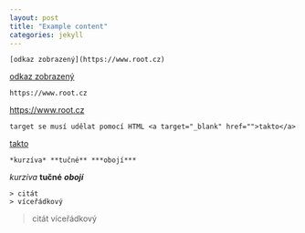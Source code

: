```yaml
---
layout: post
title: "Example content"
categories: jekyll
---
```


`[odkaz zobrazený](https://www.root.cz)`

[odkaz zobrazený](https://www.root.cz)

`https://www.root.cz`

https://www.root.cz

`target se musí udělat pomocí HTML <a target="_blank" href="">takto</a>`

<a target="_blank" href="">takto</a>

`*kurzíva* **tučné** ***obojí***`

*kurzíva* **tučné** ***obojí***

```
> citát
> víceřádkový
```

> citát
> víceřádkový

